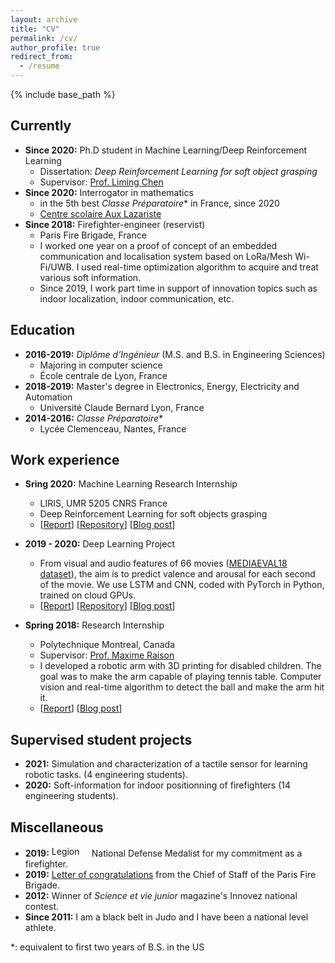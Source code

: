 ```yaml
---
layout: archive
title: "CV"
permalink: /cv/
author_profile: true
redirect_from:
  - /resume
---
```


{% include base_path %}

## Currently

* **Since 2020:** Ph.D student in Machine Learning/Deep Reinforcement Learning
  * Dissertation: _Deep Reinforcement Learning for soft object grasping_
  * Supervisor: [Prof. Liming Chen](https://sites.google.com/view/limingchen/accueil)
* **Since 2020:** Interrogator in mathematics
  * in the 5th best _Classe Préparatoire_*  in France, since 2020
  * [Centre scolaire Aux Lazariste](https://www.letudiant.fr/palmares/classement-prepa/fiche/etablissement-centre-scolaire-aux-lazaristes-6257.html)
* **Since 2018:** Firefighter-engineer (reservist)
  * Paris Fire Brigade, France
  * I worked one year on a proof of concept of an embedded communication and localisation system based on LoRa/Mesh Wi-Fi/UWB. I used real-time optimization algorithm to acquire and treat various soft information.
  * Since 2019, I work part time in support of innovation topics such as indoor localization, indoor communication, etc.

## Education

* **2016-2019:** _Diplôme d’Ingénieur_ (M.S. and B.S. in Engineering Sciences)
  * Majoring in computer science
  * École centrale de Lyon, France
* **2018-2019:** Master's degree in Electronics, Energy, Electricity and Automation
  * Université Claude Bernard Lyon, France
* **2014-2016:** _Classe Préparatoire_*
  * Lycée Clemenceau, Nantes, France

## Work experience


* **Sring 2020:** Machine Learning Research Internship
  * LIRIS, UMR 5205 CNRS France
  * Deep Reinforcement Learning for soft objects grasping
  * [[Report](../files/TFErapport.pdf)] [[Repository](https://github.com/qgallouedec/panda-gym)]  [[Blog post](https://qgallouedec.github.io/posts/2021/02/panda-gym/)]

* **2019 - 2020:** Deep Learning Project
  * From visual and audio features of 66 movies ([MEDIAEVAL18 dataset](http://www.multimediaeval.org/mediaeval2018/)), the aim is to predict valence and arousal for each second of the movie. We use LSTM and CNN, coded with PyTorch in Python, trained on cloud GPUs.
  * [[Report](../files/Rapport_Emotion_Project.pdf)] [[Repository](https://github.com/KongHag/emotion_project)] [[Blog post](https://qgallouedec.github.io/posts/2020/03/learning-a-machine-to-feel-emotions/)]

* **Spring 2018:** Research Internship
  * Polytechnique Montreal, Canada
  * Supervisor: [Prof. Maxime Raison](https://www.polymtl.ca/expertises/en/raison-maxime)
  * I developed a robotic arm with 3D printing for disabled children. The goal was to make the arm capable of playing tennis table. Computer vision and real-time algorithm to detect the ball and make the arm hit it.
  * [[Report](../files/CRME_intership.pdf)] [[Blog post](https://qgallouedec.github.io/posts/2018/08/building_a_robot_with_3D_printing/)]


## Supervised student projects

* **2021:** Simulation and characterization of a tactile sensor for learning robotic tasks. (4 engineering students).
* **2020:** Soft-information for indoor positionning of firefighters (14 engineering students).

## Miscellaneous

* **2019:** <img alt="Legion Honneur GO ribbon.svg" src="//upload.wikimedia.org/wikipedia/commons/thumb/5/5e/Medaille_de_la_Defense_Nationale_Bronze_ribbon.svg/60px-Medaille_de_la_Defense_Nationale_Bronze_ribbon.svg.png" decoding="async" srcset="//upload.wikimedia.org/wikipedia/commons/thumb/5/5e/Medaille_de_la_Defense_Nationale_Bronze_ribbon.svg/90px-Medaille_de_la_Defense_Nationale_Bronze_ribbon.svg.png 1.5x, //upload.wikimedia.org/wikipedia/commons/thumb/5/5e/Medaille_de_la_Defense_Nationale_Bronze_ribbon.svg/120px-Medaille_de_la_Defense_Nationale_Bronze_ribbon.svg.png 2x" data-file-width="218" data-file-height="60" width="60" height="17"> National Defense Medalist for my commitment as a firefighter.
* **2019:** [Letter of congratulations](../files/lettre_de_felicitations.pdf) from the Chief of Staff of the Paris Fire Brigade.
* **2012:** Winner of _Science et vie junior_ magazine's Innovez national contest.
* **Since 2011:** I am a black belt in Judo and I have been a national level athlete.

*: equivalent to first two years of B.S. in the US



<!-- Publications
======
  <ul>{% for post in site.publications %}
    {% include archive-single-cv.html %}
  {% endfor %}</ul> -->
  
<!-- Talks
======
  <ul>{% for post in site.talks %}
    {% include archive-single-talk-cv.html %}
  {% endfor %}</ul> -->
  
<!-- Teaching
======
  <ul>{% for post in site.teaching %}
    {% include archive-single-cv.html %}
  {% endfor %}</ul> -->
  

